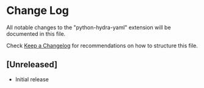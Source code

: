# Change Log

All notable changes to the "python-hydra-yaml" extension will be documented in this file.

Check [Keep a Changelog](http://keepachangelog.com/) for recommendations on how to structure this file.

## [Unreleased]

- Initial release
